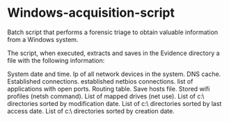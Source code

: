 # Windows-acquisition-script
Batch script that performs a forensic triage to obtain valuable information from a Windows system.

The script, when executed, extracts and saves in the Evidence directory a file with the following information:

System date and time.
Ip of all network devices in the system.
DNS cache.
Established connections.
established netbios connections.
list of applications with open ports.
Routing table.
Save hosts file.
Stored wifi profiles (netsh command).
List of mapped drives (net use).
List of c:\ directories sorted by modification date.
List of c:\ directories sorted by last access date.
List of c:\ directories sorted by creation date.

